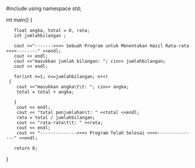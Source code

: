 #include <iostream>
using namespace std;

int main() 
  {
	   
	   float angka, total = 0, rata;
	   int jumlahbilangan ;
	   
	   cout <<"------->>>> Sebuah Program untuk Menentukan Hasil Rata-rata <<<<--------" <<endl;
	   cout << endl;
	   cout <<"masukkan jumlah bilangan: "; cin>> jumlahbilangan;
	   cout << endl;
	   
	   for(int n=1; n<=jumlahbilangan; n++) 
     {
	   	cout <<"masukkan angka\t\t: "; cin>> angka;
	   	total = total + angka;
	   	
	   }
	    cout << endl;
	    cout << "total penjumlahan\t: " <<total <<endl;
	    rata = total / jumlahbilangan;
	    cout << "rata-rata\t\t: " <<rata;
	    cout << endl;
	    cout << "-------------->>>> Program Telah Selesai <<<<---------------" <<endl;
	   
	   return 0;
}
